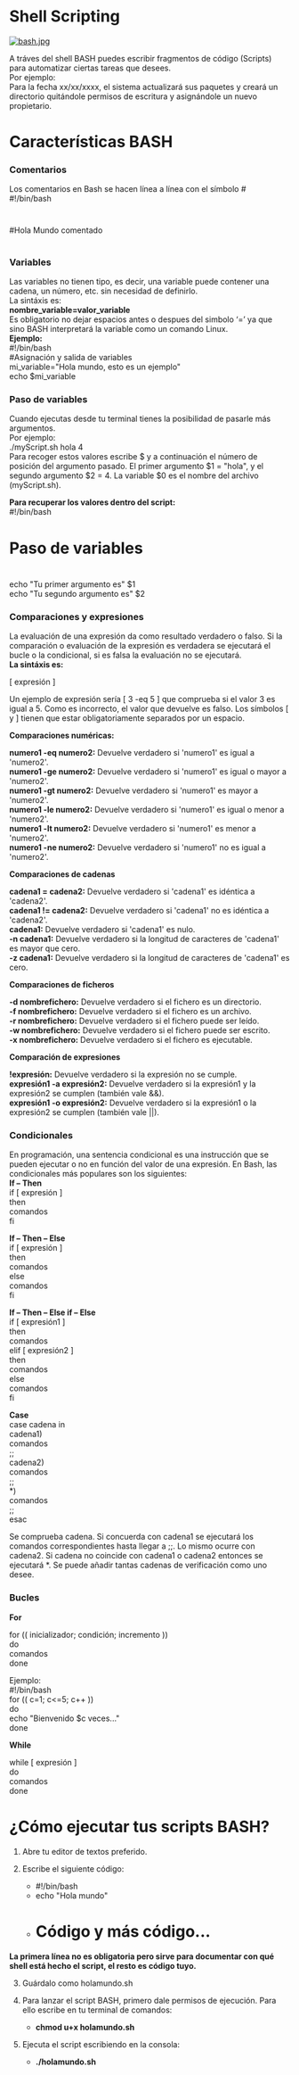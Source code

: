 # Shell Scripting  
[![bash.jpg](http://s5.postimg.org/if9mnbpk7/bash.jpg)](http://postimg.org/image/k72li88wz/)  

A tráves del shell BASH puedes escribir fragmentos de código (Scripts) para automatizar ciertas tareas que desees.  
Por ejemplo:  
Para la fecha xx/xx/xxxx, el sistema actualizará sus paquetes y creará un directorio quitándole permisos de escritura y asignándole un nuevo propietario.  
# Características BASH  
### Comentarios  
Los comentarios en Bash se hacen línea a línea con el símbolo #  
 #!/bin/bash  
 #  
 #Hola Mundo comentado  
 #  
### Variables  
Las variables no tienen tipo, es decir, una variable puede contener una cadena, un número, etc. sin necesidad de definirlo.  
La sintáxis es:  
**nombre_variable=valor_variable**  
Es obligatorio no dejar espacios antes o despues del simbolo ‘=’ ya que sino BASH interpretará la variable como un comando Linux.  
**Ejemplo:**  
 #!/bin/bash  
 #Asignación y salida de variables  
 mi_variable="Hola mundo, esto es un ejemplo"  
 echo $mi_variable  

### Paso de variables  
Cuando ejecutas desde tu terminal tienes la posibilidad de pasarle más argumentos.  
Por ejemplo:  
./myScript.sh hola 4  
Para recoger estos valores escribe $ y a continuación el número de posición del argumento pasado. El primer argumento $1 = "hola", y el segundo argumento $2 = 4. La variable $0 es el nombre del archivo (myScript.sh).  

**Para recuperar los valores dentro del script:**  
 #!/bin/bash  
 #  
 # Paso de variables  
 #  
 echo "Tu primer argumento es" $1  
 echo "Tu segundo argumento es" $2  

### Comparaciones y expresiones  
La evaluación de una expresión da como resultado verdadero o falso. Si la comparación o evaluación de la expresión es verdadera se ejecutará el bucle o la condicional, si es falsa la evaluación no se ejecutará.  
**La sintáxis es:**  

[ expresión ]  

Un ejemplo de expresión sería [ 3 -eq 5 ] que comprueba si el valor 3 es igual a 5. Como es incorrecto, el valor que devuelve es falso. Los símbolos [ y ] tienen que estar obligatoriamente separados por un espacio.

**Comparaciones numéricas:**  

**numero1 -eq numero2:**	Devuelve verdadero si 'numero1' es igual a 'numero2'.  
**numero1 -ge numero2:**	Devuelve verdadero si 'numero1' es igual o mayor a 'numero2'.  
**numero1 -gt numero2:**	Devuelve verdadero si 'numero1' es mayor a 'numero2'.  
**numero1 -le numero2:**	Devuelve verdadero si 'numero1' es igual o menor a 'numero2'.  
**numero1 -lt numero2:**	Devuelve verdadero si 'numero1' es menor a 'numero2'.  
**numero1 -ne numero2:**	Devuelve verdadero si 'numero1' no es igual a 'numero2'.  

**Comparaciones de cadenas**  

**cadena1 = cadena2:** Devuelve verdadero si 'cadena1' es idéntica a 'cadena2'.  
**cadena1 != cadena2:** Devuelve verdadero si 'cadena1' no es idéntica a 'cadena2'.  
**cadena1:**	Devuelve verdadero si 'cadena1' es nulo.  
**-n cadena1:** Devuelve verdadero si la longitud de caracteres de 'cadena1' es mayor que cero.  
**-z cadena1:** Devuelve verdadero si la longitud de caracteres de 'cadena1' es cero.  

**Comparaciones de ficheros**  

**-d nombrefichero:** Devuelve verdadero si el fichero es un directorio.  
**-f nombrefichero:** Devuelve verdadero si el fichero es un archivo.  
**-r nombrefichero:** Devuelve verdadero si el fichero puede ser leído.  
**-w nombrefichero:**	Devuelve verdadero si el fichero puede ser escrito.  
**-x nombrefichero:** Devuelve verdadero si el fichero es ejecutable.  

**Comparación de expresiones**  

**!expresión:** Devuelve verdadero si la expresión no se cumple.  
**expresión1 -a expresión2:** Devuelve verdadero si la expresión1 y la expresión2 se cumplen (también vale &&).  
**expresión1 -o expresión2:** Devuelve verdadero si la expresión1 o la expresión2 se cumplen (también vale ||).  

### Condicionales  
En programación, una sentencia condicional es una instrucción que se pueden ejecutar o no en función del valor de una expresión. En Bash, las condicionales más populares son los siguientes:  
**If – Then**  
if [ expresión ]  
then  
comandos  
fi  

**If – Then – Else**  
if [ expresión ]  
then  
comandos  
else  
comandos  
fi  

**If – Then – Else if – Else**  
if [ expresión1 ]  
then  
comandos  
elif [ expresión2 ]  
then  
comandos  
else  
comandos  
fi  

**Case**  
case cadena in  
cadena1)  
comandos  
;;  
cadena2)  
comandos  
;;  
\*)  
comandos  
;;  
esac  

Se comprueba cadena. Si concuerda con cadena1 se ejecutará los comandos correspondientes hasta llegar a ;;. Lo mismo ocurre con cadena2. Si cadena no coincide con cadena1 o cadena2 entonces se ejecutará \*. Se puede añadir tantas cadenas de verificación como uno desee.  

### Bucles  
**For**  

for (( inicializador; condición; incremento ))  
do  
	comandos  
done  

Ejemplo:  
 #!/bin/bash  
 for (( c=1; c<=5; c++ ))  
 do  
 	echo "Bienvenido $c veces..."  
 done  

**While**  

while [ expresión ]  
do  
comandos  
done  

# ¿Cómo ejecutar tus scripts BASH?
 1) Abre tu editor de textos preferido.

 2) Escribe el siguiente código:  
      * #!/bin/bash  
      * echo "Hola mundo"  
      * # Código y más código...  
**La primera línea no es obligatoria pero sirve para documentar con qué shell está hecho el script, el resto es código tuyo.**  

3) Guárdalo como holamundo.sh  

4) Para lanzar el script BASH, primero dale permisos de ejecución. Para ello escribe en tu terminal de comandos:  

      * **chmod u+x holamundo.sh**  

5) Ejecuta el script escribiendo en la consola:  
      * **./holamundo.sh**  
